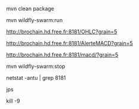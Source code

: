 mvn clean package

mvn wildfly-swarm:run

http://brochain.hd.free.fr:8181/OHLC?grain=5

http://brochain.hd.free.fr:8181/AlerteMACD?grain=5

http://brochain.hd.free.fr:8181/macd/?grain=5

mvn wildfly-swarm:stop

netstat -antu | grep 8181

jps

kill -9